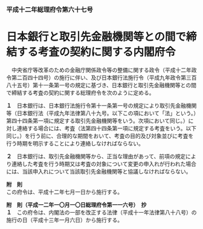 ### 平成十二年総理府令第六十七号  
# 日本銀行と取引先金融機関等との間で締結する考査の契約に関する内閣府令  
　中央省庁等改革のための金融庁関係政令等の整備に関する政令（平成十二年政令第二百四十四号）の施行に伴い、及び日本銀行法施行令（平成九年政令第三百八十五号）第十一条第一号の規定に基づき、日本銀行と取引先金融機関等との間で締結する考査の契約に関する総理府令を次のように定める。  
  
**１**　日本銀行は、日本銀行法施行令第十一条第一号の規定により取引先金融機関等（日本銀行法（平成九年法律第八十九号。以下この項において「法」という。）第四十四条第一項に規定する取引先金融機関等をいう。次項において同じ。）に対し連絡する場合には、考査（法第四十四条第一項に規定する考査をいう。以下同じ。）を行う前に、合理的な期間をおいて、考査の目的及び対象並びに考査を行う時期を明示することにより連絡しなければならない。  
  
**２**　日本銀行は、取引先金融機関等から、正当な理由があって、前項の規定により連絡した考査を行う時期又は考査の対象について変更の申入れが行われた場合には、当該申入れについて当該取引先金融機関等と協議しなければならない。  
  
**附　則**  
この府令は、平成十二年七月一日から施行する。  
  
**附　則（平成一二年一〇月一〇日総理府令第一一六号）　抄**  
**１**　この府令は、内閣法の一部を改正する法律（平成十一年法律第八十八号）の施行の日（平成十三年一月六日）から施行する。  
  
